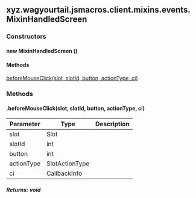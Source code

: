 

xyz.wagyourtail.jsmacros.client.mixins.events.MixinHandledScreen
----------------------------------------------------------------

#### 

### Constructors

#### new MixinHandledScreen ()




#### Methods

[beforeMouseClick(slot, slotId, button, actionType, ci)](#beforeMouseClick-Slot-int-int-SlotActionType-CallbackInfo-)



### Methods

#### .beforeMouseClick(slot, slotId, button, actionType, ci)

| Parameter | Type | Description |
|---|---|---|
| slot | Slot |  |
| slotId | int |  |
| button | int |  |
| actionType | SlotActionType |  |
| ci | CallbackInfo |  |

##### Returns: void




